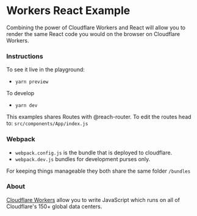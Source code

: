 # Workers React Example

Combining the power of Cloudflare Workers and React will allow you to render the
same React code you would on the browser on Cloudflare Workers.

### Instructions

To see it live in the playground:

- `yarn preview`

To develop

- `yarn dev`

This examples shares Routes with @reach-router. To edit the routes head to:
`src/components/App/index.js`

### Webpack

- `webpack.config.js` is the bundle that is deployed to cloudflare.
- `webpack.dev.js` bundles for development purses only.

For keeping things manageable they both share the same folder `/bundles`

### About

[Cloudflare Workers](http://developers.cloudflare.com/workers/) allow you to write JavaScript which runs on all of Cloudflare's
150+ global data centers.
